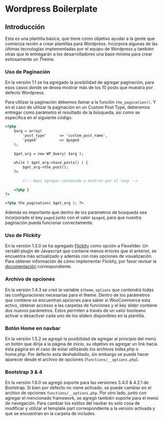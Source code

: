 # Wordpress Boilerplate

## Introducción
Esta es una plantilla básica, que tiene como objetivo ayudar a la gente que comienza recién a crear plantillas para Wordpress. Incorpora algunas de las últimas tecnologías implementadas por el equipo de Wordpress y también otras que le entregarán a los desarrolladores una base mínima para crear exitosamente un Theme.

### Uso de Paginación
En la versión 1.1 se ha agregado la posibilidad de agregar paginación, para esos casos donde se desea mostrar más de los 10 posts que muestra por defecto Wordpress.

Para utilizar la paginación debemos llamar a la función `the_pagination()`. Y en el caso de utilizar la paginación en un Custom Post Type, deberemos entregar como parámetro el resultado de la búsqueda, así como se especifica en el siguiente código.

~~~html
<?php
	$arg = array(
		'post_type'		 => 'custom_post_name',
		'paged'			 => $paged
	);
	
	$get_arg = new WP_Query( $arg );
	
	while ( $get_arg->have_posts() ) {
		$get_arg->the_post();
	?>
		
		<!-- Aquí agregar contenido a mostrar por el loop -->
	
	<?php } 
?>

<?php the_pagination( $get_arg ); ?>


~~~

Además es importante que dentro de los parámetros de búsqueda sea incorporado el key `paged` junto con el valor `$paged`, para que nuestra paginación pueda funcionar correctamente.

### Uso de Flickity
En la versión 1.3.0 se ha agregado [Flickity](https://github.com/metafizzy/flickity/) como opción a Flexslider. Un versátil plugin de Javascript que contiene menos errores que el anterior, se encuentra más actualizado y además con más opciones de visualización. Para obtener información de cómo implementar Flickity, por favor revisar la [documentación](https://flickity.metafizzy.co) correspondiente.

### Archivo de opciones
En la versión 1.4.3 se creó la variable `$theme_options` que contendrá todas las configuraciones necesarias para el theme. Dentro de los parámetros que contiene se encuentran opciones para saber si WooCommerce esta activo, obtener accesos a las carpetas de funciones y el key slider contiene dos nuevos parámetros. Estos permiten a través de un valor booleano activar o desactivar cada uno de los sliders disponibles en la plantilla.

### Botón Home en navbar
En la versión 1.5.2 se agregó la posibilidad de agregar al principio del menú un botón que dirija a la página de inicio, su objetivo es agregar un link hacia ésta página en el caso de estar utilizando los archivos index.php o home.php. Por defecto esta deshabilitado, sin embargo se puede hacer aparecer desde el archivo de opciones (`functions/__options.php`).

### Bootstrap 3 & 4
En la versión 1.6.0 se agregó soporte para las versiones 3.4.0 & 4.2.1 de Bootstrap. Si bien por defecto no viene activado, se puede cambiar en el archivo de opciones `functions/__options.php`. Por otro lado, junto con agregar el mencionado framework, se agregó también soporte para el menú de navegación. Para cambiar los estilos del navbar es solo cosa de modificar y utilizar el template part correspondiente a la versión activada y que se encuentran en la carpeta de includes.